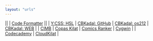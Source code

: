 ```yaml
---
layout: "urls"
---
```


||
| [Code Formatter](http://codeformatter.blogspot.com/)
||
| [Y:CSS: HSL](https://www.youtube.com/watch?v=EJtmfkKulNA) | [CBKadal: GitHub](https://github.com/cbkadal) | [CBKadal: os212](https://github.com/cbkadal/os212) | [CBKadal: WEB](https://cbkadal.github.io/os201/) |
| [CIMB](https://www.octoclicks.co.id/) | [Copas Kilat](https://rahmatm.samik-ibrahim.vlsm.org/2017/08/copas-kilat.html) | [Comics Ranker](https://www.ranker.com/list/best-comic-strips-ever/ranker-comics/) | [Cygwin](https://devtidbits.com/2011/07/01/cygwin-walkthrough-and-beginners-guide-is-it-linux-for-windows-or-a-posix-compatible-alternative-to-powershell/) |
| [Codecademy](https://www.codecademy.com/) | [CloudKilat](https://portal.cloudkilat.com/) |

